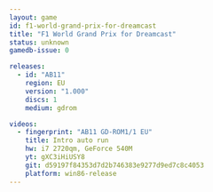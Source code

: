```yaml
---
layout: game
id: f1-world-grand-prix-for-dreamcast
title: "F1 World Grand Prix for Dreamcast"
status: unknown
gamedb-issue: 0

releases:
  - id: "AB11"
    region: EU
    version: "1.000"
    discs: 1
    medium: gdrom

videos:
  - fingerprint: "AB11 GD-ROM1/1 EU"
    title: Intro auto run
    hw: i7 2720qm, GeForce 540M
    yt: gXC3iHiUSY8
    git: d59197f84353d7d2b746383e9277d9ed7c8c4053
    platform: win86-release
---
```

